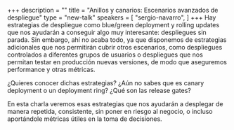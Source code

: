 +++
description = ""
title = "Anillos y canarios: Escenarios avanzados de despliegue"
type = "new-talk"
speakers = [
        "sergio-navarro",
]
+++
Hay estrategias de despliegue como blue/green deployment y rolling updates que nos ayudarán a conseguir algo muy interesante: despliegues sin parada. Sin embargo, ahí no acaba todo, ya que disponemos de estrategias adicionales que nos permitirán cubrir otros escenarios, como despliegues controlados a diferentes grupos de usuarios o despliegues que nos permitan testar en producción nuevas versiones, de modo que aseguremos performance y otras métricas.

¿Quieres conocer dichas estrategias? ¿Aún no sabes que es canary deployment o un deployment ring? ¿Qué son las release gates?

En esta charla veremos esas estrategias que nos ayudarán a desplegar de manera repetida, consistente, sin poner en riesgo al negocio, o incluso aportándole métricas útiles en la toma de decisiones.